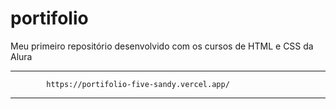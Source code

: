 # portifolio
Meu primeiro repositório desenvolvido com os cursos de HTML e CSS da Alura

_________________________________________________________________________
            https://portifolio-five-sandy.vercel.app/    
_________________________________________________________________________
